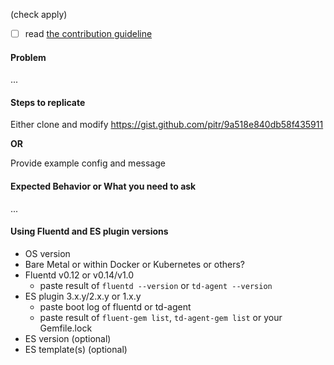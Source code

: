 (check apply)
- [ ] read [the contribution guideline](CONTRIBUTING.md)

#### Problem

...

#### Steps to replicate

Either clone and modify https://gist.github.com/pitr/9a518e840db58f435911

**OR**

Provide example config and message

#### Expected Behavior or What you need to ask

...

#### Using Fluentd and ES plugin versions

* OS version
* Bare Metal or within Docker or Kubernetes or others?
* Fluentd v0.12 or v0.14/v1.0
  * paste result of ``fluentd --version`` or ``td-agent --version``
* ES plugin 3.x.y/2.x.y or 1.x.y
  * paste boot log of fluentd or td-agent
  * paste result of ``fluent-gem list``, ``td-agent-gem list`` or your Gemfile.lock
* ES version (optional)
* ES template(s) (optional)
